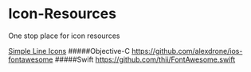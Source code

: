 # Icon-Resources
One stop place for icon resources

[Simple Line Icons](https://github.com/thesabbir/simple-line-icons)
#####Objective-C 
https://github.com/alexdrone/ios-fontawesome
#####Swift
https://github.com/thii/FontAwesome.swift

